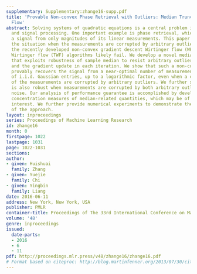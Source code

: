 ```yaml
---
supplementary: Supplementary:zhange16-supp.pdf
title: 'Provable Non-convex Phase Retrieval with Outliers: Median TruncatedWirtinger
  Flow'
abstract: Solving systems of quadratic equations is a central problem in machine learning
  and signal processing. One important example is phase retrieval, which aims to recover
  a signal from only magnitudes of its linear measurements. This paper focuses on
  the situation when the measurements are corrupted by arbitrary outliers, for which
  the recently developed non-convex gradient descent Wirtinger flow (WF) and truncated
  Wirtinger flow (TWF) algorithms likely fail. We develop a novel median-TWF algorithm
  that exploits robustness of sample median to resist arbitrary outliers in the initialization
  and the gradient update in each iteration. We show that such a non-convex algorithm
  provably recovers the signal from a near-optimal number of measurements composed
  of i.i.d. Gaussian entries, up to a logarithmic factor, even when a constant portion
  of the measurements are corrupted by arbitrary outliers. We further show that median-TWF
  is also robust when measurements are corrupted by both arbitrary outliers and bounded
  noise. Our analysis of performance guarantee is accomplished by development of non-trivial
  concentration measures of median-related quantities, which may be of independent
  interest. We further provide numerical experiments to demonstrate the effectiveness
  of the approach.
layout: inproceedings
series: Proceedings of Machine Learning Research
id: zhange16
month: 0
firstpage: 1022
lastpage: 1031
page: 1022-1031
sections: 
author:
- given: Huishuai
  family: Zhang
- given: Yuejie
  family: Chi
- given: Yingbin
  family: Liang
date: 2016-06-11
address: New York, New York, USA
publisher: PMLR
container-title: Proceedings of The 33rd International Conference on Machine Learning
volume: '48'
genre: inproceedings
issued:
  date-parts:
  - 2016
  - 6
  - 11
pdf: http://proceedings.mlr.press/v48/zhange16/zhange16.pdf
# Format based on citeproc: http://blog.martinfenner.org/2013/07/30/citeproc-yaml-for-bibliographies/
---
```

